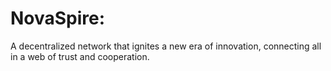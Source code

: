 # NovaSpire: 

A decentralized network that ignites a new era of innovation, connecting all in a web of trust and cooperation.
